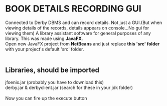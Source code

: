 # BOOK DETAILS RECORDING GUI
Connected to Derby DBMS and can record details. Not just a GUI.(But when viewing details of the records, details appears on console...No gui for viewing them)
A library assistant software for general purposes of any library. This was made using
**JavaFX**.<br>
Open new JavaFX project from __NetBeans__ and just replace **this 'src' folder** with your project's default 'src' folder.<br>
<br>
## Libraries, should be imported
jfoenix.jar (probably you have to download this)<br>
derby.jar & derbyclient.jar (search for these in your jdk folder)<br><br>
Now you can fire up the execute button
